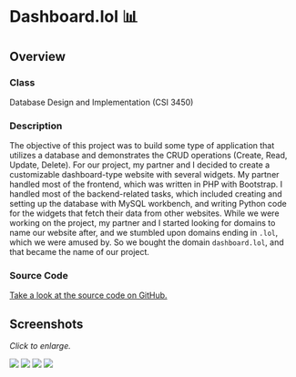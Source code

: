# Dashboard.lol 📊

## Overview

### Class

Database Design and Implementation (CSI 3450)

### Description

The objective of this project was to build some type of application that utilizes a database and demonstrates the CRUD operations (Create, Read, Update, Delete).
For our project, my partner and I decided to create a customizable dashboard-type website with several widgets.
My partner handled most of the frontend, which was written in PHP with Bootstrap.
I handled most of the backend-related tasks, which included creating and setting up the database with MySQL workbench, and writing Python code for the widgets that fetch their data from other websites.
While we were working on the project, my partner and I started looking for domains to name our website after, and we stumbled upon domains ending in `.lol`, which we were amused by.
So we bought the domain `dashboard.lol`, and that became the name of our project.

### Source Code

[Take a look at the source code on GitHub.](https://github.com/dmocnik/dashboard.lol)

## Screenshots

*Click to enlarge.*

<Image src='/projects/dashboard_0.png' caption='The main Dashboard screen'/>

<Image src='/projects/dashboard_1.png' caption='Editing user info, and number of columns on dashboard'/>

<Image src='/projects/dashboard_2.png' caption='The "widget store" where you can add and remove widgets from your dashboard'/>

<Image src='/projects/dashboard_3.png' caption='ER diagram of the database'/>